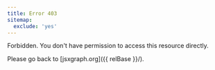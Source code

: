 ```yaml
---
title: Error 403
sitemap:
  exclude: 'yes'
---
```


<style>
.content {
    text-align: center;
    font-size: 120%;
}
</style>

Forbidden. You don't have permission to access this resource directly.

Please go back to [jsxgraph.org]({{ relBase }}/).
